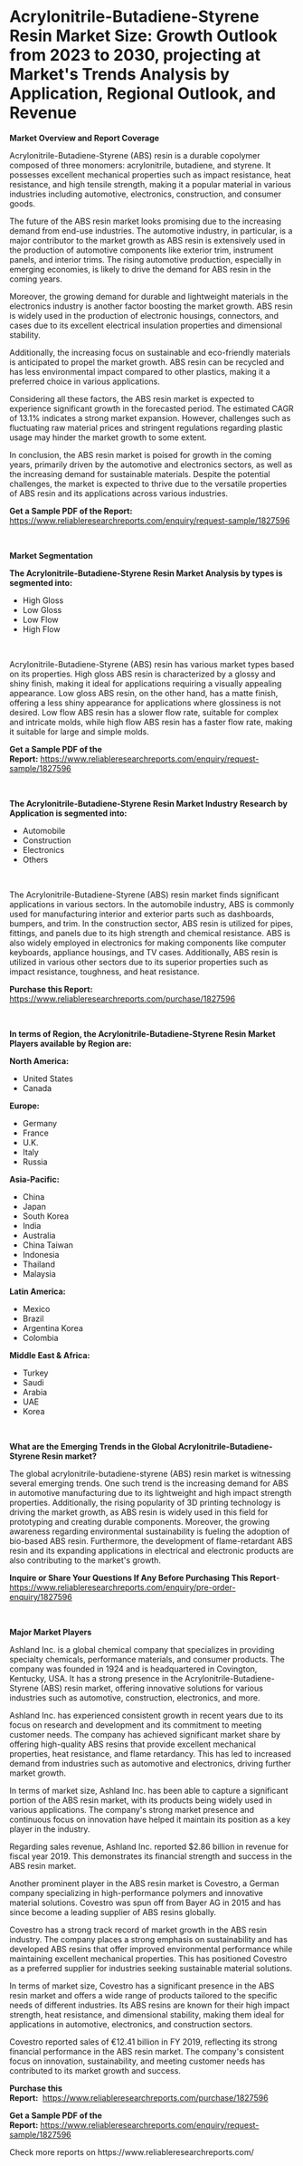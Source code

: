 <p><h1>Acrylonitrile-Butadiene-Styrene Resin Market Size: Growth Outlook from 2023 to 2030, projecting at Market's Trends Analysis by Application, Regional Outlook, and Revenue</h1></p><p><strong>Market Overview and Report Coverage</strong></p>
<p><p>Acrylonitrile-Butadiene-Styrene (ABS) resin is a durable copolymer composed of three monomers: acrylonitrile, butadiene, and styrene. It possesses excellent mechanical properties such as impact resistance, heat resistance, and high tensile strength, making it a popular material in various industries including automotive, electronics, construction, and consumer goods.</p><p>The future of the ABS resin market looks promising due to the increasing demand from end-use industries. The automotive industry, in particular, is a major contributor to the market growth as ABS resin is extensively used in the production of automotive components like exterior trim, instrument panels, and interior trims. The rising automotive production, especially in emerging economies, is likely to drive the demand for ABS resin in the coming years.</p><p>Moreover, the growing demand for durable and lightweight materials in the electronics industry is another factor boosting the market growth. ABS resin is widely used in the production of electronic housings, connectors, and cases due to its excellent electrical insulation properties and dimensional stability.</p><p>Additionally, the increasing focus on sustainable and eco-friendly materials is anticipated to propel the market growth. ABS resin can be recycled and has less environmental impact compared to other plastics, making it a preferred choice in various applications.</p><p>Considering all these factors, the ABS resin market is expected to experience significant growth in the forecasted period. The estimated CAGR of 13.1% indicates a strong market expansion. However, challenges such as fluctuating raw material prices and stringent regulations regarding plastic usage may hinder the market growth to some extent.</p><p>In conclusion, the ABS resin market is poised for growth in the coming years, primarily driven by the automotive and electronics sectors, as well as the increasing demand for sustainable materials. Despite the potential challenges, the market is expected to thrive due to the versatile properties of ABS resin and its applications across various industries.</p></p>
<p><strong>Get a Sample PDF of the Report:</strong> <a href="https://www.reliableresearchreports.com/enquiry/request-sample/1827596">https://www.reliableresearchreports.com/enquiry/request-sample/1827596</a></p>
<p>&nbsp;</p>
<p><strong>Market Segmentation</strong></p>
<p><strong>The Acrylonitrile-Butadiene-Styrene Resin Market Analysis by types is segmented into:</strong></p>
<p><ul><li>High Gloss</li><li>Low Gloss</li><li>Low Flow</li><li>High Flow</li></ul></p>
<p>&nbsp;</p>
<p><p>Acrylonitrile-Butadiene-Styrene (ABS) resin has various market types based on its properties. High gloss ABS resin is characterized by a glossy and shiny finish, making it ideal for applications requiring a visually appealing appearance. Low gloss ABS resin, on the other hand, has a matte finish, offering a less shiny appearance for applications where glossiness is not desired. Low flow ABS resin has a slower flow rate, suitable for complex and intricate molds, while high flow ABS resin has a faster flow rate, making it suitable for large and simple molds.</p></p>
<p><strong>Get a Sample PDF of the Report:</strong>&nbsp;<a href="https://www.reliableresearchreports.com/enquiry/request-sample/1827596">https://www.reliableresearchreports.com/enquiry/request-sample/1827596</a></p>
<p>&nbsp;</p>
<p><strong>The Acrylonitrile-Butadiene-Styrene Resin Market Industry Research by Application is segmented into:</strong></p>
<p><ul><li>Automobile</li><li>Construction</li><li>Electronics</li><li>Others</li></ul></p>
<p>&nbsp;</p>
<p><p>The Acrylonitrile-Butadiene-Styrene (ABS) resin market finds significant applications in various sectors. In the automobile industry, ABS is commonly used for manufacturing interior and exterior parts such as dashboards, bumpers, and trim. In the construction sector, ABS resin is utilized for pipes, fittings, and panels due to its high strength and chemical resistance. ABS is also widely employed in electronics for making components like computer keyboards, appliance housings, and TV cases. Additionally, ABS resin is utilized in various other sectors due to its superior properties such as impact resistance, toughness, and heat resistance.</p></p>
<p><strong>Purchase this Report:</strong>&nbsp; <a href="https://www.reliableresearchreports.com/purchase/1827596">https://www.reliableresearchreports.com/purchase/1827596</a></p>
<p>&nbsp;</p>
<p><strong>In terms of Region, the Acrylonitrile-Butadiene-Styrene Resin Market Players available by Region are:</strong></p>
<p>
    <p> <strong> North America: </strong>
        <ul>
            <li>United States</li>
            <li>Canada</li>
        </ul>
        </p> 
    <p> <strong> Europe: </strong>
        <ul>
            <li>Germany</li>
            <li>France</li>
            <li>U.K.</li>
            <li>Italy</li>
            <li>Russia</li>
        </ul>
        </p> 
    <p> <strong> Asia-Pacific: </strong>
        <ul>
            <li>China</li>
            <li>Japan</li>
            <li>South Korea</li>
            <li>India</li>
            <li>Australia</li>
            <li>China Taiwan</li>
            <li>Indonesia</li>
            <li>Thailand</li>
            <li>Malaysia</li>
        </ul>
        </p> 
    <p> <strong> Latin America: </strong>
        <ul>
            <li>Mexico</li>
            <li>Brazil</li>
            <li>Argentina Korea</li>
            <li>Colombia</li>
        </ul>
        </p> 
    <p> <strong> Middle East & Africa: </strong>
        <ul>
            <li>Turkey</li>
            <li>Saudi</li>
            <li>Arabia</li>
            <li>UAE</li>
            <li>Korea</li>
        </ul>
    </p>
    </p>
<p>&nbsp;</p>
<p><strong>What are the Emerging Trends in the Global Acrylonitrile-Butadiene-Styrene Resin market?</strong></p>
<p><p>The global acrylonitrile-butadiene-styrene (ABS) resin market is witnessing several emerging trends. One such trend is the increasing demand for ABS in automotive manufacturing due to its lightweight and high impact strength properties. Additionally, the rising popularity of 3D printing technology is driving the market growth, as ABS resin is widely used in this field for prototyping and creating durable components. Moreover, the growing awareness regarding environmental sustainability is fueling the adoption of bio-based ABS resin. Furthermore, the development of flame-retardant ABS resin and its expanding applications in electrical and electronic products are also contributing to the market's growth.</p></p>
<p><strong>Inquire or Share Your Questions If Any Before Purchasing This Report</strong>- <a href="https://www.reliableresearchreports.com/enquiry/pre-order-enquiry/1827596">https://www.reliableresearchreports.com/enquiry/pre-order-enquiry/1827596</a></p>
<p>&nbsp;</p>
<p><strong>Major Market Players</strong></p>
<p><p>Ashland Inc. is a global chemical company that specializes in providing specialty chemicals, performance materials, and consumer products. The company was founded in 1924 and is headquartered in Covington, Kentucky, USA. It has a strong presence in the Acrylonitrile-Butadiene-Styrene (ABS) resin market, offering innovative solutions for various industries such as automotive, construction, electronics, and more.</p><p>Ashland Inc. has experienced consistent growth in recent years due to its focus on research and development and its commitment to meeting customer needs. The company has achieved significant market share by offering high-quality ABS resins that provide excellent mechanical properties, heat resistance, and flame retardancy. This has led to increased demand from industries such as automotive and electronics, driving further market growth.</p><p>In terms of market size, Ashland Inc. has been able to capture a significant portion of the ABS resin market, with its products being widely used in various applications. The company's strong market presence and continuous focus on innovation have helped it maintain its position as a key player in the industry.</p><p>Regarding sales revenue, Ashland Inc. reported $2.86 billion in revenue for fiscal year 2019. This demonstrates its financial strength and success in the ABS resin market.</p><p>Another prominent player in the ABS resin market is Covestro, a German company specializing in high-performance polymers and innovative material solutions. Covestro was spun off from Bayer AG in 2015 and has since become a leading supplier of ABS resins globally.</p><p>Covestro has a strong track record of market growth in the ABS resin industry. The company places a strong emphasis on sustainability and has developed ABS resins that offer improved environmental performance while maintaining excellent mechanical properties. This has positioned Covestro as a preferred supplier for industries seeking sustainable material solutions.</p><p>In terms of market size, Covestro has a significant presence in the ABS resin market and offers a wide range of products tailored to the specific needs of different industries. Its ABS resins are known for their high impact strength, heat resistance, and dimensional stability, making them ideal for applications in automotive, electronics, and construction sectors.</p><p>Covestro reported sales of €12.41 billion in FY 2019, reflecting its strong financial performance in the ABS resin market. The company's consistent focus on innovation, sustainability, and meeting customer needs has contributed to its market growth and success.</p></p>
<p><strong>Purchase this Report:</strong>&nbsp;&nbsp;<a href="https://www.reliableresearchreports.com/purchase/1827596">https://www.reliableresearchreports.com/purchase/1827596</a></p>
<p></p>
<p><strong>Get a Sample PDF of the Report:</strong>&nbsp;<a href="https://www.reliableresearchreports.com/enquiry/request-sample/1827596">https://www.reliableresearchreports.com/enquiry/request-sample/1827596</a></p>
<p>Check more reports on https://www.reliableresearchreports.com/</p>